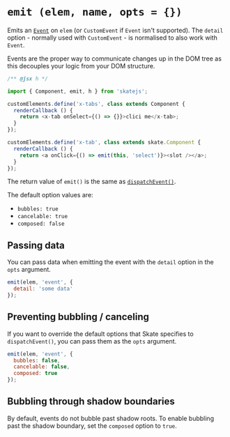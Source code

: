 # `emit (elem, name, opts = {})`

Emits an [`Event`](https://developer.mozilla.org/en-US/docs/Web/API/Event/Event) on `elem` (or `CustomEvent` if `Event` isn't supported). The `detail` option - normally used with `CustomEvent` - is normalised to also work with `Event`.

Events are the proper way to communicate changes up in the DOM tree as this decouples your logic from your DOM structure.

```js
/** @jsx h */

import { Component, emit, h } from 'skatejs';

customElements.define('x-tabs', class extends Component {
  renderCallback () {
    return <x-tab onSelect={() => {}}>clici me</x-tab>;
  }
});

customElements.define('x-tab', class extends skate.Component {
  renderCallback () {
    return <a onClick={() => emit(this, 'select')}><slot /></a>;
  }
});
```

The return value of `emit()` is the same as [`dispatchEvent()`](https://developer.mozilla.org/en-US/docs/Web/API/EventTarget/dispatchEvent).

The default option values are:

- `bubbles: true`
- `cancelable: true`
- `composed: false`


## Passing data

You can pass data when emitting the event with the `detail` option in the `opts` argument.

```js
emit(elem, 'event', {
  detail: 'some data'
});
```


## Preventing bubbling / canceling

If you want to override the default options that Skate specifies to `dispatchEvent()`, you can pass them as the `opts` argument.

```js
emit(elem, 'event', {
  bubbles: false,
  cancelable: false,
  composed: true
});
```

## Bubbling through shadow boundaries

By default, events do not bubble past shadow roots. To enable bubbling past the shadow boundary, set the `composed` option to `true`.
